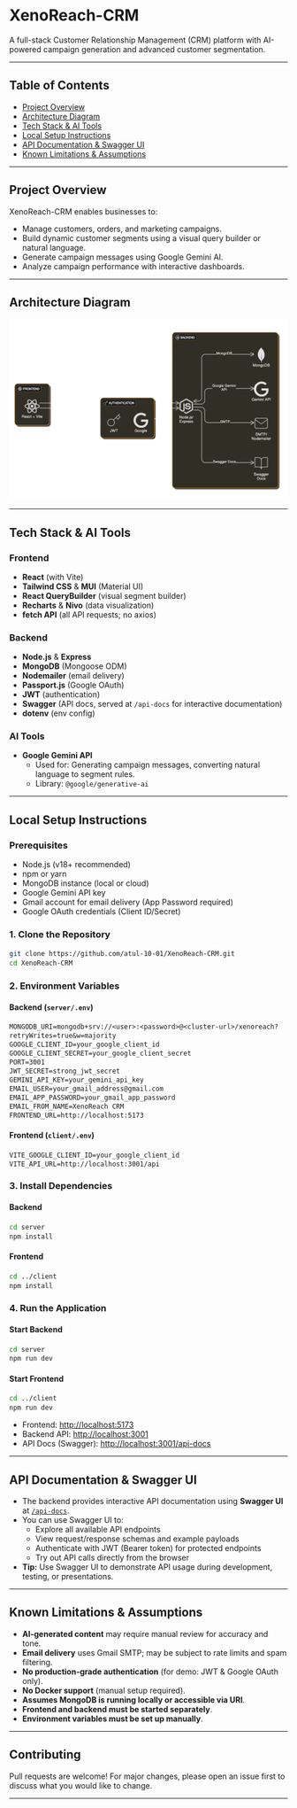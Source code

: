 # XenoReach-CRM

A full-stack Customer Relationship Management (CRM) platform with AI-powered campaign generation and advanced customer segmentation.

---

## Table of Contents
- [Project Overview](#project-overview)
- [Architecture Diagram](#architecture-diagram)
- [Tech Stack & AI Tools](#tech-stack--ai-tools)
- [Local Setup Instructions](#local-setup-instructions)
- [API Documentation & Swagger UI](#api-documentation--swagger-ui)
- [Known Limitations & Assumptions](#known-limitations--assumptions)

---

## Project Overview
XenoReach-CRM enables businesses to:
- Manage customers, orders, and marketing campaigns.
- Build dynamic customer segments using a visual query builder or natural language.
- Generate campaign messages using Google Gemini AI.
- Analyze campaign performance with interactive dashboards.

---

## Architecture Diagram

![XenoReach CRM Architecture](client/src/assets/diagram.png)

---

## Tech Stack & AI Tools

### Frontend
- **React** (with Vite)
- **Tailwind CSS** & **MUI** (Material UI)
- **React QueryBuilder** (visual segment builder)
- **Recharts** & **Nivo** (data visualization)
- **fetch API** (all API requests; no axios)

### Backend
- **Node.js** & **Express**
- **MongoDB** (Mongoose ODM)
- **Nodemailer** (email delivery)
- **Passport.js** (Google OAuth)
- **JWT** (authentication)
- **Swagger** (API docs, served at `/api-docs` for interactive documentation)
- **dotenv** (env config)

### AI Tools
- **Google Gemini API**
  - Used for: Generating campaign messages, converting natural language to segment rules.
  - Library: `@google/generative-ai`

---

## Local Setup Instructions

### Prerequisites
- Node.js (v18+ recommended)
- npm or yarn
- MongoDB instance (local or cloud)
- Google Gemini API key
- Gmail account for email delivery (App Password required)
- Google OAuth credentials (Client ID/Secret)

### 1. Clone the Repository
```bash
git clone https://github.com/atul-10-01/XenoReach-CRM.git
cd XenoReach-CRM
```

### 2. Environment Variables

#### Backend (`server/.env`)
```
MONGODB_URI=mongodb+srv://<user>:<password>@<cluster-url>/xenoreach?retryWrites=true&w=majority
GOOGLE_CLIENT_ID=your_google_client_id
GOOGLE_CLIENT_SECRET=your_google_client_secret
PORT=3001
JWT_SECRET=strong_jwt_secret
GEMINI_API_KEY=your_gemini_api_key
EMAIL_USER=your_gmail_address@gmail.com
EMAIL_APP_PASSWORD=your_gmail_app_password
EMAIL_FROM_NAME=XenoReach CRM
FRONTEND_URL=http://localhost:5173
```

#### Frontend (`client/.env`)
```
VITE_GOOGLE_CLIENT_ID=your_google_client_id
VITE_API_URL=http://localhost:3001/api
```

### 3. Install Dependencies

#### Backend
```bash
cd server
npm install
```

#### Frontend
```bash
cd ../client
npm install
```

### 4. Run the Application

#### Start Backend
```bash
cd server
npm run dev
```

#### Start Frontend
```bash
cd ../client
npm run dev
```

- Frontend: [http://localhost:5173](http://localhost:5173)
- Backend API: [http://localhost:3001](http://localhost:3001)
- API Docs (Swagger): [http://localhost:3001/api-docs](http://localhost:3001/api-docs)

---

## API Documentation & Swagger UI

- The backend provides interactive API documentation using **Swagger UI** at [`/api-docs`](http://localhost:3001/api-docs).
- You can use Swagger UI to:
  - Explore all available API endpoints
  - View request/response schemas and example payloads
  - Authenticate with JWT (Bearer token) for protected endpoints
  - Try out API calls directly from the browser
- **Tip:** Use Swagger UI to demonstrate API usage during development, testing, or presentations.

---

## Known Limitations & Assumptions
- **AI-generated content** may require manual review for accuracy and tone.
- **Email delivery** uses Gmail SMTP; may be subject to rate limits and spam filtering.
- **No production-grade authentication** (for demo: JWT & Google OAuth only).
- **No Docker support** (manual setup required).
- **Assumes MongoDB is running locally or accessible via URI**.
- **Frontend and backend must be started separately**.
- **Environment variables must be set up manually**.

---

## Contributing
Pull requests are welcome! For major changes, please open an issue first to discuss what you would like to change.

---

